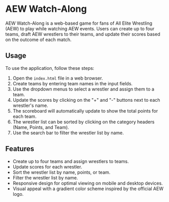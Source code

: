 # AEW Watch-Along

AEW Watch-Along is a web-based game for fans of All Elite Wrestling (AEW) to play while watching AEW events. Users can create up to four teams, draft AEW wrestlers to their teams, and update their scores based on the outcome of each match.

## Usage

To use the application, follow these steps:

1. Open the `index.html` file in a web browser.
2. Create teams by entering team names in the input fields.
3. Use the dropdown menus to select a wrestler and assign them to a team.
4. Update the scores by clicking on the "+" and "-" buttons next to each wrestler's name.
5. The scoreboard will automatically update to show the total points for each team.
6. The wrestler list can be sorted by clicking on the category headers (Name, Points, and Team).
7. Use the search bar to filter the wrestler list by name.

## Features

- Create up to four teams and assign wrestlers to teams.
- Update scores for each wrestler.
- Sort the wrestler list by name, points, or team.
- Filter the wrestler list by name.
- Responsive design for optimal viewing on mobile and desktop devices.
- Visual appeal with a gradient color scheme inspired by the official AEW logo.
